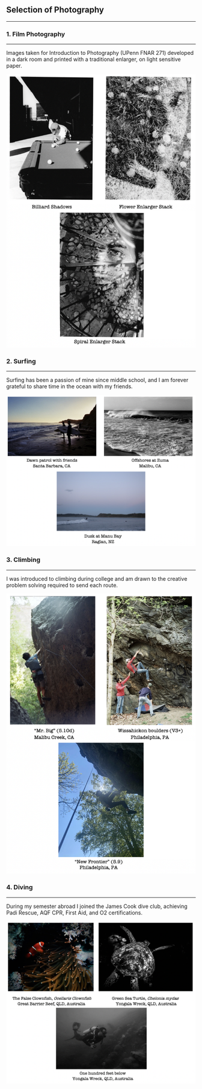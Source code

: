 ## Selection of Photography
---

### 1. Film Photography
---

Images taken for Introduction to Photography (UPenn FNAR 271) developed in a dark room and printed with a traditional enlarger, on light sensitive paper. 

<img src="images/film_photos.png?raw=true"/>

### 2. Surfing
---

Surfing has been a passion of mine since middle school, and I am forever grateful to share time in the ocean with my friends.

<center>
<img src="images/surfing_.png" class="center">
</center>

### 3. Climbing
---

I was introduced to climbing during college and am drawn to the creative problem solving required to send each route. 

<img src="images/rock_climbing.png?raw=true"/>

### 4. Diving
---

During my semester abroad I joined the James Cook dive club, achieving Padi Rescue, AQF CPR, First Aid, and O2 certifications.
<center>
<img src="images/diving_.png" class="center">
</center>


